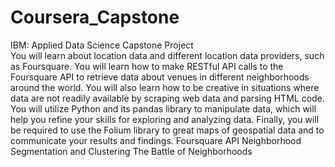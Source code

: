 # Coursera_Capstone
IBM: Applied Data Science Capstone Project                                                                         
You will learn about location data and different location data providers, such as Foursquare. You will learn how to make RESTful API calls to the Foursquare API to retrieve data about venues in different neighborhoods around the world. You will also learn how to be creative in situations where data are not readily available by scraping web data and parsing HTML code. You will utilize Python and its pandas library to manipulate data, which will help you refine your skills for exploring and analyzing data.  Finally, you will be required to use the Folium library to great maps of geospatial data and to communicate your results and findings.  Foursquare API Neighborhood Segmentation and Clustering The Battle of Neighborhoods
